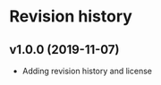 Revision history
================

v1.0.0 (2019-11-07)
-------------------

* Adding revision history and license
